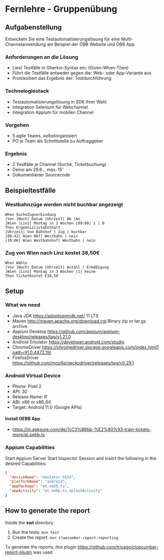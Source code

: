 # Fernlehre - Gruppenübung

## Aufgabenstellung

Entwickeln Sie eine Testautomatisierungslösung für eine Multi-Channelanwendung am Beispiel der ÖBB Website und ÖBB App

### Anforderungen an die Lösung

* Liest Testfälle in Gherkin-Syntax ein: (Given-When-Then)
* Führt die Testfälle entweder gegen die: Web- oder App-Variante aus
* Protokolliert das Ergebnis der:   Testdurchführung

### Technologiestack

* Testautomatisierungslösung in SDK Ihrer Wahl
* Integration Selenium für Webchannel
* Integration Appium für mobilen Channel

### Vorgehen

* 5 agile Teams, selbstorganisiert
* PO je Team als Schnittstelle zu Auftraggeber

### Ergebnis

* 2 Testfälle je Channel (Suche, Ticketbuchung)
* Demo am 29.6.., max. 15‘
* Dokumentierter Sourcecode

## Beispieltestfälle

### Westbahnzüge werden nicht buchbar angezeigt

```Given StarteWebApp
When SucheZugverbindung
|Von |Nach| Datum |Uhrzeit| Ab |An
|Wien |Linz| Montag in 3 Wochen |09:00| 1 | 0
Then ErgebnislisteEnthält
|Uhrzeit| Von Bahnhof | Zug | buchbar
|09:42| Wien Hbf| Westbahn | nein
|10:06| Wien Westbahnhof| Westbahn | nein
```

### Zug von Wien nach Linz kostet 38,50€

```Given StarteWebApp AND NavigiereZuTicketBuchung
When Wähle
|Von |Nach| Datum |Uhrzeit| Anzahl | Ermäßigung
|Wien |Linz| Montag in 3 Wochen |1| keine
Then TicketKostet €38,50
```

## Setup

### What we need

* Java JDK https://adoptopenjdk.net/ 11 LTS
* Maven http://maven.apache.org/download.cgi Binary zip or tar.gz archive
* Appium Desktop https://github.com/appium/appium-desktop/releases/tag/v1.21.0
* Android Emulator https://developer.android.com/studio
* ChromeDriver https://chromedriver.storage.googleapis.com/index.html?path=91.0.4472.19/
* FirefoxDriver https://github.com/mozilla/geckodriver/releases/tag/v0.29.1

### Android Virtual Device

* Phone: Pixel 2
* API: 30
* Release Name: R
* ABI: x86 or x86_64
* Target: Android 11.0 (Google APIs)

#### Install OEBB App

* https://m.apkpure.com/de/%C3%B6bb-%E2%80%93-train-tickets-more/at.oebb.ts

### Appium Capabilities

Start Appium Server
Start Inspector Session and insert the following in the desired Capabilities:

```json
{
  "deviceName": "emulator-5554",
  "platformName": "android",
  "appPackage": "at.oebb.ts",
  "appActivity": "at.oebb.ts.SplashActivity"
}
```
## How to generate the report

Inside the **swt** directory

1. Run the tests: `mvn test`
1. Create the report: `mvn cluecumber-report:reporting`

To generate the reports, this plugin https://github.com/trivago/cluecumber-report-plugin was used
